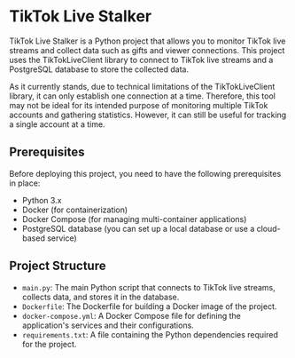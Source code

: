 # TikTok Live Stalker

TikTok Live Stalker is a Python project that allows you to monitor TikTok live streams and collect data such as gifts and viewer connections. This project uses the TikTokLiveClient library to connect to TikTok live streams and a PostgreSQL database to store the collected data.

As it currently stands, due to technical limitations of the TikTokLiveClient library, it can only establish one connection at a time. Therefore, this tool may not be ideal for its intended purpose of monitoring multiple TikTok accounts and gathering statistics. However, it can still be useful for tracking a single account at a time.

## Prerequisites

Before deploying this project, you need to have the following prerequisites in place:

- Python 3.x
- Docker (for containerization)
- Docker Compose (for managing multi-container applications)
- PostgreSQL database (you can set up a local database or use a cloud-based service)

## Project Structure

- `main.py`: The main Python script that connects to TikTok live streams, collects data, and stores it in the database.
- `Dockerfile`: The Dockerfile for building a Docker image of the project.
- `docker-compose.yml`: A Docker Compose file for defining the application's services and their configurations.
- `requirements.txt`: A file containing the Python dependencies required for the project.
